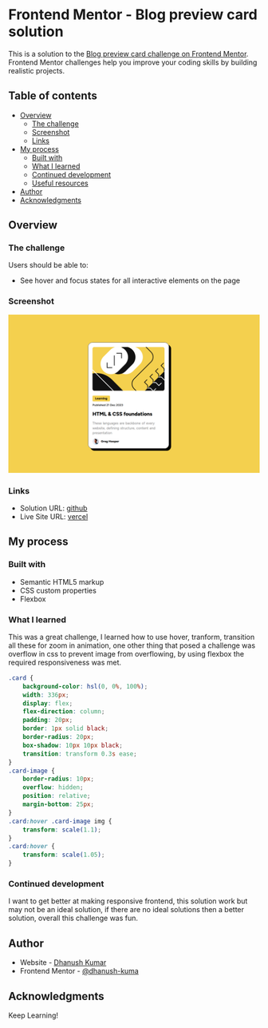 # Frontend Mentor - Blog preview card solution

This is a solution to the [Blog preview card challenge on Frontend Mentor](https://www.frontendmentor.io/challenges/blog-preview-card-ckPaj01IcS). Frontend Mentor challenges help you improve your coding skills by building realistic projects. 

## Table of contents

- [Overview](#overview)
  - [The challenge](#the-challenge)
  - [Screenshot](#screenshot)
  - [Links](#links)
- [My process](#my-process)
  - [Built with](#built-with)
  - [What I learned](#what-i-learned)
  - [Continued development](#continued-development)
  - [Useful resources](#useful-resources)
- [Author](#author)
- [Acknowledgments](#acknowledgments)


## Overview

### The challenge

Users should be able to:

- See hover and focus states for all interactive elements on the page

### Screenshot

![](./assets/images/Screenshot%20from%202024-09-09%2011-53-10.png)

### Links

- Solution URL: [github](https://github.com/dhanush-kuma/blog-preview)
- Live Site URL: [vercel](https://blog-preview-cyan.vercel.app/)

## My process

### Built with

- Semantic HTML5 markup
- CSS custom properties
- Flexbox

### What I learned

This was a great challenge, I learned how to use hover, tranform, transition all these for zoom in animation, one other thing that posed a challenge was overflow in css to prevent image from overflowing, by using flexbox the required responsiveness was met.

```css
.card {
    background-color: hsl(0, 0%, 100%);
    width: 336px;
    display: flex;
    flex-direction: column;
    padding: 20px;
    border: 1px solid black;
    border-radius: 20px;
    box-shadow: 10px 10px black;
    transition: transform 0.3s ease;
}
.card-image {
    border-radius: 10px;
    overflow: hidden;
    position: relative;
    margin-bottom: 25px;
}
.card:hover .card-image img {
    transform: scale(1.1);
}
.card:hover {
    transform: scale(1.05);
}
```


### Continued development

I want to get better at making responsive frontend, this solution work but may not be an ideal solution, if there are no ideal solutions then a better solution, overall this challenge was fun.

## Author

- Website - [Dhanush Kumar](https://www.dhanush-kumar.in)
- Frontend Mentor - [@dhanush-kuma](https://www.frontendmentor.io/profile/dhanush-kuma)

## Acknowledgments

Keep Learning!

